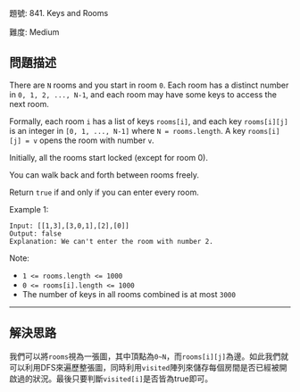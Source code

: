 題號: 841. Keys and Rooms

難度: Medium

## 問題描述
There are `N` rooms and you start in room `0`.  Each room has a distinct number in `0, 1, 2, ..., N-1`, and each room may have some keys to access the next room. 

Formally, each room `i` has a list of keys `rooms[i]`, and each key `rooms[i][j]` is an integer in `[0, 1, ..., N-1]` where `N = rooms.length`.  A key `rooms[i][j] = v` opens the room with number `v`.

Initially, all the rooms start locked (except for room 0). 

You can walk back and forth between rooms freely.

Return `true` if and only if you can enter every room.

Example 1:

```
Input: [[1,3],[3,0,1],[2],[0]]
Output: false
Explanation: We can't enter the room with number 2.
```

Note:

- `1 <= rooms.length <= 1000`
- `0 <= rooms[i].length <= 1000`
- The number of keys in all rooms combined is at most `3000`

---
## 解決思路

我們可以將`rooms`視為一張圖，其中頂點為`0~N`，而`rooms[i][j]`為邊。如此我們就可以利用DFS來遍歷整張圖，同時利用`visited`陣列來儲存每個房間是否已經被開啟過的狀況。最後只要判斷`visited[i]`是否皆為true即可。